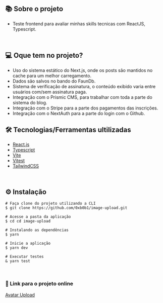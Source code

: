 

## 📚 Sobre o projeto

* Teste frontend para avaliar minhas skills tecnicas com ReactJS, Typescript.

&nbsp;

## 💻 Oque tem no projeto?

* Uso do sistema estático do Next.js, onde os posts são mantidos no cache para um melhor carregamento.
* Dados são salvos no bando do FaunDb.
* Sistema de verificação de assinatura, o conteúdo exibido varia entre usuários com/sem assinatura paga.
* Integração com o Prismic CMS, para trabalhar com toda a parte do sistema do blog.
* Integração com o Stripe para a parte dos pagamentos das inscrições.
* Integração com o NextAuth para a parte do login com o Github.

## 🛠️ Tecnologias/Ferramentas ultilizadas

* [React.js](https://beta.reactjs.org)
* [Typescript](https://www.typescriptlang.org/)
* [Vite](https://vitejs.dev/)
* [Vitest](https://vitest.dev/)
* [TailwindCSS](https://tailwindcss.com/)



&nbsp;

## ⚙️ Instalação
```
# Faça clone do projeto utilizando a CLI 
$ git clone https://github.com/0xb0b1/image-upload.git
```

```
# Acesse a pasta da aplicação
$ cd cd image-upload

# Instalando as dependências
$ yarn

# Inicie a aplicação 
$ yarn dev

# Executar testes
& yarn test

```

&nbsp;

### 🔗 Link para o projeto online


[Avatar Upload]()

&nbsp;

